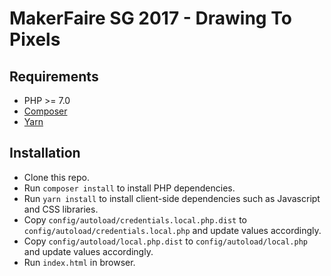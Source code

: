 # MakerFaire SG 2017 - Drawing To Pixels

## Requirements
- PHP >= 7.0
- [Composer](https://getcomposer.org/)
- [Yarn](https://yarnpkg.com/)

## Installation
- Clone this repo.
- Run `composer install` to install PHP dependencies.
- Run `yarn install` to install client-side dependencies such as Javascript and CSS libraries.
- Copy `config/autoload/credentials.local.php.dist` to `config/autoload/credentials.local.php` and update values accordingly.
- Copy `config/autoload/local.php.dist` to `config/autoload/local.php` and update values accordingly.
- Run `index.html` in browser.
